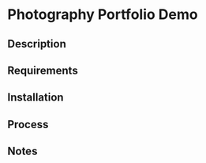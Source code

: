 # Photography Portfolio Demo

## Description

## Requirements

## Installation

## Process

## Notes


